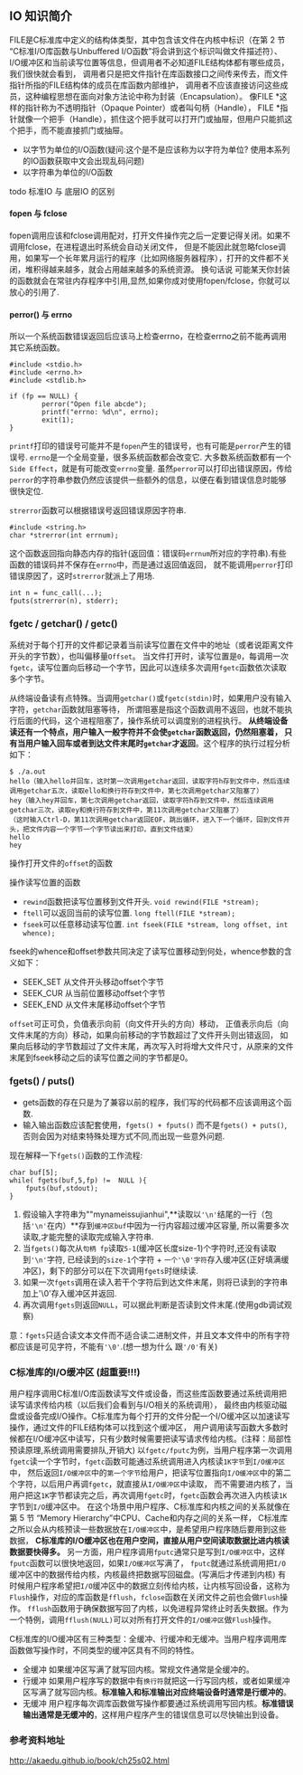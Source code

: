 ## IO 知识简介 

FILE是C标准库中定义的结构体类型，其中包含该文件在内核中标识（在第 2 节 “C标准I/O库函数与Unbuffered I/O函数”将会讲到这个标识叫做文件描述符）、
I/O缓冲区和当前读写位置等信息，但调用者不必知道FILE结构体都有哪些成员，我们很快就会看到，
调用者只是把文件指针在库函数接口之间传来传去，而文件指针所指的FILE结构体的成员在库函数内部维护，
调用者不应该直接访问这些成员，这种编程思想在面向对象方法论中称为封装（Encapsulation）。
像FILE *这样的指针称为不透明指针（Opaque Pointer）或者叫句柄（Handle），
FILE *指针就像一个把手（Handle），抓住这个把手就可以打开门或抽屉，但用户只能抓这个把手，而不能直接抓门或抽屉。


 - 以字节为单位的I/O函数(疑问:这个是不是应该称为以字符为单位? 使用本系列的IO函数获取中文会出现乱码问题)
 - 以字符串为单位的I/O函数

todo  标准IO 与 底层IO 的区别
    

#### fopen 与 fclose

fopen调用应该和fclose调用配对，打开文件操作完之后一定要记得关闭。如果不调用fclose，在进程退出时系统会自动关闭文件，
但是不能因此就忽略fclose调用，如果写一个长年累月运行的程序（比如网络服务器程序），打开的文件都不关闭，堆积得越来越多，就会占用越来越多的系统资源。
换句话说 可能某天你封装的函数就会在常驻内存程序中引用,显然,如果你成对使用fopen/fclose，你就可以放心的引用了.

#### perror() 与 errno

所以一个系统函数错误返回后应该马上检查errno，在检查errno之前不能再调用其它系统函数。
    
    #include <stdio.h>
    #include <errno.h>
    #include <stdlib.h>
     
    if (fp == NULL) {
            perror("Open file abcde");
            printf("errno: %d\n", errno);
            exit(1);
    }
    
`printf`打印的错误号可能并不是`fopen`产生的错误号，也有可能是`perror`产生的错误号.
`errno`是一个全局变量，很多系统函数都会改变它.
大多数系统函数都有一个`Side Effect`，就是有可能改变`errno`变量.
虽然`perror`可以打印出错误原因，传给`perror`的字符串参数仍然应该提供一些额外的信息，以便在看到错误信息时能够很快定位.

`strerror`函数可以根据错误号返回错误原因字符串.

    #include <string.h>
    char *strerror(int errnum);
    
这个函数返回指向静态内存的指针(返回值：错误码`errnum`所对应的字符串).有些函数的错误码并不保存在`errno`中，而是通过返回值返回，
就不能调用`perror`打印错误原因了，这时`strerror`就派上了用场.

    int n = func_call(...);
    fputs(strerror(n), stderr);
    
### fgetc / getchar() / getc()

系统对于每个打开的文件都记录着当前读写位置在文件中的地址（或者说距离文件开头的字节数），也叫偏移量`Offset`。
当文件打开时，读写位置是`0`，每调用一次`fgetc`，读写位置向后移动一个字节，因此可以连续多次调用`fgetc`函数依次读取多个字节。

从终端设备读有点特殊。当调用`getchar()`或`fgetc(stdin)`时，如果用户没有输入字符，`getchar`函数就阻塞等待，
所谓阻塞是指这个函数调用不返回，也就不能执行后面的代码，这个进程阻塞了，操作系统可以调度别的进程执行。
**从终端设备读还有一个特点，用户输入一般字符并不会使`getchar`函数返回，仍然阻塞着，
只有当用户输入回车或者到达文件末尾时`getchar`才返回**。这个程序的执行过程分析如下：

    $ ./a.out
    hello（输入hello并回车，这时第一次调用getchar返回，读取字符h存到文件中，然后连续调用getchar五次，读取ello和换行符存到文件中，第七次调用getchar又阻塞了）
    hey（输入hey并回车，第七次调用getchar返回，读取字符h存到文件中，然后连续调用getchar三次，读取ey和换行符存到文件中，第11次调用getchar又阻塞了）
    （这时输入Ctrl-D，第11次调用getchar返回EOF，跳出循环，进入下一个循环，回到文件开头，把文件内容一个字节一个字节读出来打印，直到文件结束）
    hello
    hey

操作打开文件的`offset`的函数

操作读写位置的函数

 - `rewind`函数把读写位置移到文件开头. `void rewind(FILE *stream);`
 - `ftell`可以返回当前的读写位置. `long ftell(FILE *stream);`
 - `fseek`可以任意移动读写位置. `int fseek(FILE *stream, long offset, int whence);`

fseek的whence和offset参数共同决定了读写位置移动到何处，whence参数的含义如下：

 - SEEK_SET  从文件开头移动offset个字节
 - SEEK_CUR  从当前位置移动offset个字节
 - SEEK_END  从文件末尾移动offset个字节

`offset`可正可负，负值表示向前（向文件开头的方向）移动，
正值表示向后（向文件末尾的方向）移动，如果向前移动的字节数超过了文件开头则出错返回，
如果向后移动的字节数超过了文件末尾，再次写入时将增大文件尺寸，从原来的文件末尾到fseek移动之后的读写位置之间的字节都是0。        

### fgets() / puts()
        
 - gets函数的存在只是为了兼容以前的程序，我们写的代码都不应该调用这个函数. 
 - 输入输出函数应该配套使用，`fgets() + fputs()` 而不是`fgets() + puts()`,否则会因为对结束特殊处理方式不同,而出现一些意外问题.
 
现在解释一下`fgets()`函数的工作流程:

    char buf[5];
    while( fgets(buf,5,fp) !=  NULL ){
        fputs(buf,stdout);
    }

 1. 假设输入字符串为""mynameissujianhui",**读取以`'\n'`结尾的一行（包括`'\n'`在内）**存到`缓冲区buf`中因为一行内容超过缓冲区容量,
    所以需要多次读取,才能完整的读取完成输入字符串.
 1. 当`fgets()`每次从`句柄 fp`读取`5-1`(缓冲区长度size-1)个字符时,还没有读取到`'\n'`字符,
    已经读到的`size-1`个字符 + `一个'\0'字符`存入缓冲区(正好填满缓冲区)，剩下的部分可以在下次调用`fgets`时继续读.
 1. 如果一次`fgets`调用在读入若干个字符后到达文件末尾，则将已读到的字符串加上'\0'存入缓冲区并返回.
 1. 再次调用`fgets`则返回`NULL`，可以据此判断是否读到文件末尾.(使用gdb调试观察)
 
 
意：`fgets`只适合读文本文件而不适合读二进制文件，并且文本文件中的所有字符都应该是可见字符，不能有`'\0'`.(想一想为什么 跟`'/0'`有关)

### C标准库的I/O缓冲区 (超重要!!!)

用户程序调用C标准I/O库函数读写文件或设备，而这些库函数要通过系统调用把读写请求传给内核（以后我们会看到与I/O相关的系统调用），
最终由内核驱动磁盘或设备完成I/O操作。C标准库为每个打开的文件分配一个I/O缓冲区以加速读写操作，通过文件的FILE结构体可以找到这个缓冲区，
用户调用读写函数大多数时候都在I/O缓冲区中读写，只有少数时候需要把读写请求传给内核。(注释：局部性预读原理,系统调用需要排队,开销大)
以`fgetc/fputc`为例，当用户程序第一次调用`fgetc`读一个字节时，`fgetc`函数可能通过系统调用进入内核读`1K字节`到`I/O缓冲区`中，
然后返回`I/O缓冲区`中的`第一个字节`给用户，把读写位置指向`I/O缓冲区`中的第二个字符，以后用户再调`fgetc`，就直接从`I/O缓冲区`中读取，
而不需要进内核了，当用户把这`1K`字节都读完之后，再次调用`fgetc`时，`fgetc`函数会再次进入内核读`1K`字节到`I/O`缓冲区中。
在这个场景中用户程序、C标准库和内核之间的关系就像在第 5 节 “Memory Hierarchy”中CPU、Cache和内存之间的关系一样，
C标准库之所以会从内核预读一些数据放在`I/O缓冲区`中，是希望用户程序随后要用到这些数据，
**C标准库的I/O缓冲区也在用户空间，直接从用户空间读取数据比进内核读数据要快得多。**
另一方面，用户程序调用`fputc`通常只是写到`I/O缓冲区`中，这样`fputc`函数可以很快地返回，如果`I/O缓冲区`写满了，
`fputc`就通过系统调用把`I/O`缓冲区中的数据传给内核，内核最终把数据写回磁盘。(写满后才传递到内核)
有时候用户程序希望把`I/O`缓冲区中的数据立刻传给内核，让内核写回设备，这称为`Flush`操作，对应的库函数是`fflush`，`fclose`函数在关闭文件之前也会做`Flush`操作。
`fflush`函数用于确保数据写回了内核，以免进程异常终止时丢失数据。作为一个特例，调用`fflush(NULL)`可以对所有打开文件的`I/O缓冲区`做`Flush`操作。

C标准库的I/O缓冲区有三种类型：全缓冲、行缓冲和无缓冲。当用户程序调用库函数做写操作时，不同类型的缓冲区具有不同的特性。

 - 全缓冲 如果缓冲区写满了就写回内核。常规文件通常是全缓冲的。
 - 行缓冲 如果用户程序写的数据中有`换行符`就把这一行写回内核，或者如果缓冲区写满了就写回内核。**标准输入和标准输出对应终端设备时通常是行缓冲的**。
 - 无缓冲 用户程序每次调库函数做写操作都要通过系统调用写回内核。**标准错误输出通常是无缓冲的**，这样用户程序产生的错误信息可以尽快输出到设备。
      
### 参考资料地址

http://akaedu.github.io/book/ch25s02.html